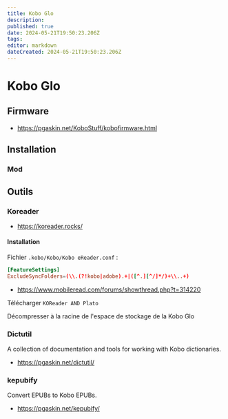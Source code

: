```yaml
---
title: Kobo Glo
description: 
published: true
date: 2024-05-21T19:50:23.206Z
tags: 
editor: markdown
dateCreated: 2024-05-21T19:50:23.206Z
---
```


# Kobo Glo

## Firmware

- <https://pgaskin.net/KoboStuff/kobofirmware.html>

## Installation

### Mod

## Outils

### Koreader

- <https://koreader.rocks/>

#### Installation

Fichier `.kobo/Kobo/Kobo eReader.conf` :

```conf
[FeatureSettings]
ExcludeSyncFolders=(\\.(?!kobo|adobe).+|([^.][^/]*/)+\\..+)
```

- <https://www.mobileread.com/forums/showthread.php?t=314220>

Télécharger `KOReader AND Plato`

Décompresser à la racine de l'espace de stockage de la Kobo Glo

### Dictutil

A collection of documentation and tools for working with Kobo dictionaries.

- <https://pgaskin.net/dictutil/>

### kepubify

Convert EPUBs to Kobo EPUBs.

- <https://pgaskin.net/kepubify/>
